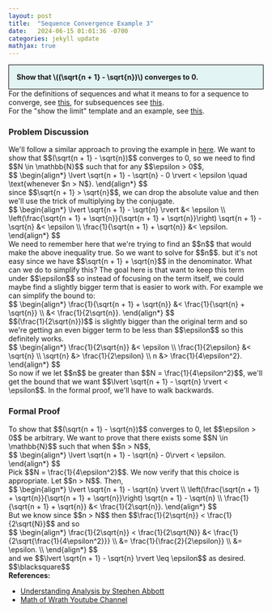 ```yaml
---
layout: post
title:  "Sequence Convergence Example 3"
date:   2024-06-15 01:01:36 -0700
categories: jekyll update
mathjax: true
---
```

<div style="background-color: #E3F4F4; padding: 15px 15px 15px 15px; border:1px solid black;">
  <b>Show that \((\sqrt{n + 1} - \sqrt{n})\) converges to 0.</b>
</div>
For the definitions of sequences and what it means to for a sequence to converge, see <a href="https://strncat.github.io/jekyll/update/2024/05/21/analysis-seq-definitions.html">this</a>, for subsequences see <a href="https://strncat.github.io/jekyll/update/2024/02/10/analysis-seq-subsequences.html">this</a>.
<br>
For the "show the limit" template and an example, see <a href="https://strncat.github.io/jekyll/update/2024/05/12/analysis-seq-limit-template.html">this</a>.
<br>
<!------------------------------------------------------------------------------------>
<h3>Problem Discussion</h3>
We'll follow a similar approach to proving the example in <a href="https://strncat.github.io/jekyll/update/2024/06/04/analysis-seq-sqrt.html">here</a>. We want to show that $$(\sqrt{n + 1} - \sqrt{n})$$ converges to 0, so we need to find $$N \in \mathbb{N}$$ such that for any $$\epsilon > 0$$,
<div>
$$
\begin{align*}
\lvert \sqrt{n + 1} - \sqrt{n} - 0 \rvert < \epsilon \quad \text{whenever $n > N$}.
\end{align*}
$$
</div>
since $$\sqrt{n + 1} > \sqrt{n}$$, we can drop the absolute value and then we'll use the trick of multiplying by the conjugate. 
<div>
$$
\begin{align*}
\lvert \sqrt{n + 1} - \sqrt{n} \rvert &< \epsilon \\
\left(\frac{\sqrt{n + 1} + \sqrt{n}}{\sqrt{n + 1} + \sqrt{n}}\right) \sqrt{n + 1} - \sqrt{n} &< \epsilon \\
\frac{1}{\sqrt{n + 1} + \sqrt{n}} &< \epsilon.
\end{align*}
$$
</div>
We need to remember here that we're trying to find an $$n$$ that would make the above inequality true. So we want to solve for $$n$$. but it's not easy since we have $$\sqrt{n + 1} + \sqrt{n}$$ in the denominator. What can we do to simplify this? The goal here is that want to keep this term under $$\epsilon$$ so instead of focusing on the term itself, we could maybe find a slightly bigger term that is easier to work with. For example we can simplify the bound to:
<div>
$$
\begin{align*}
\frac{1}{\sqrt{n + 1} + \sqrt{n}} &< \frac{1}{\sqrt{n} + \sqrt{n}} \\
&< \frac{1}{2\sqrt{n}}.
\end{align*}
$$
</div>
$$(\frac{1}{2\sqrt{n}})$$ is slightly bigger than the original term and so we're getting an even bigger term to be less than $$\epsilon$$ so this definitely works.
<div>
$$
\begin{align*}
\frac{1}{2\sqrt{n}} &< \epsilon \\
\frac{1}{2\epsilon} &< \sqrt{n} \\
\sqrt{n} &> \frac{1}{2\epsilon} \\
n &> \frac{1}{4\epsilon^2}.
\end{align*}
$$
</div>
So now if we let $$n$$ be greater than $$N = \frac{1}{4\epsilon^2}$$, we'll get the bound that we want $$\lvert \sqrt{n + 1} - \sqrt{n} \rvert < \epsilon$$. In the formal proof, we'll have to walk backwards.
<br>
<!------------------------------------------------------------------------------------>
<h3>Formal Proof</h3>
To show that $$(\sqrt{n + 1} - \sqrt{n})$$ converges to 0, let $$\epsilon > 0$$ be arbitrary. We want to prove that there exists some $$N \in \mathbb{N}$$ such that when $$n > N$$,
<div>
$$
\begin{align*}
\lvert \sqrt{n + 1} - \sqrt{n} - 0\rvert < \epsilon.
\end{align*}
$$
</div>
Pick $$N = \frac{1}{4\epsilon^2}$$. We now verify that this choice is appropriate. Let $$n > N$$. Then,

<div>
$$
\begin{align*}
\lvert \sqrt{n + 1} - \sqrt{n} \rvert \\
\left(\frac{\sqrt{n + 1} + \sqrt{n}}{\sqrt{n + 1} + \sqrt{n}}\right) \sqrt{n + 1} - \sqrt{n} \\
\frac{1}{\sqrt{n + 1} + \sqrt{n}} &< \frac{1}{2\sqrt{n}}.
\end{align*}
$$
</div>
But we know since $$n > N$$ then $$\frac{1}{2\sqrt{n}} < \frac{1}{2\sqrt{N}}$$ and so
<div>
$$
\begin{align*}
\frac{1}{2\sqrt{n}} < \frac{1}{2\sqrt{N}} &< \frac{1}{2\sqrt{\frac{1}{4\epsilon^2}}} \\
&= \frac{1}{\frac{2}{2\epsilon}} \\
&= \epsilon. \\
\end{align*}
$$
</div>
and we $$\lvert \sqrt{n + 1} - \sqrt{n} \rvert \leq \epsilon$$ as desired. $$\blacksquare$$
<br>
<!------------------------------------------------------------------------------------>
<b>References:</b>
<ul>
<li><a href="https://www.amazon.com/Understanding-Analysis-Undergraduate-Texts-Mathematics/dp/1493927116">Understanding Analysis by Stephen Abbott</a></li>
<li><a href="https://www.youtube.com/watch?v=lA-CQuvlHDw&list=PLztBpqftvzxXAN05Gm3iNmpz9SkVfLNqC&index=8">Math of Wrath Youtube Channel</a></li>
</ul>